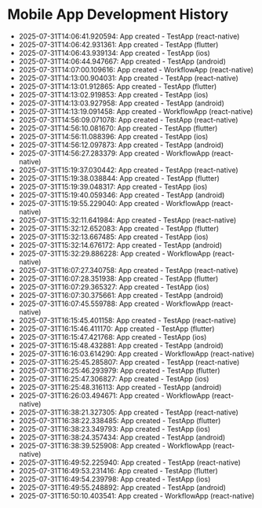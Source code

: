 # Mobile App Development History

- 2025-07-31T14:06:41.920594: App created - TestApp (react-native)
- 2025-07-31T14:06:42.931361: App created - TestApp (flutter)
- 2025-07-31T14:06:43.939134: App created - TestApp (ios)
- 2025-07-31T14:06:44.947667: App created - TestApp (android)
- 2025-07-31T14:07:00.109616: App created - WorkflowApp (react-native)
- 2025-07-31T14:13:00.904031: App created - TestApp (react-native)
- 2025-07-31T14:13:01.912865: App created - TestApp (flutter)
- 2025-07-31T14:13:02.919853: App created - TestApp (ios)
- 2025-07-31T14:13:03.927958: App created - TestApp (android)
- 2025-07-31T14:13:19.091458: App created - WorkflowApp (react-native)
- 2025-07-31T14:56:09.071078: App created - TestApp (react-native)
- 2025-07-31T14:56:10.081670: App created - TestApp (flutter)
- 2025-07-31T14:56:11.088396: App created - TestApp (ios)
- 2025-07-31T14:56:12.097873: App created - TestApp (android)
- 2025-07-31T14:56:27.283379: App created - WorkflowApp (react-native)
- 2025-07-31T15:19:37.030442: App created - TestApp (react-native)
- 2025-07-31T15:19:38.038844: App created - TestApp (flutter)
- 2025-07-31T15:19:39.048317: App created - TestApp (ios)
- 2025-07-31T15:19:40.059346: App created - TestApp (android)
- 2025-07-31T15:19:55.229040: App created - WorkflowApp (react-native)
- 2025-07-31T15:32:11.641984: App created - TestApp (react-native)
- 2025-07-31T15:32:12.652083: App created - TestApp (flutter)
- 2025-07-31T15:32:13.667485: App created - TestApp (ios)
- 2025-07-31T15:32:14.676172: App created - TestApp (android)
- 2025-07-31T15:32:29.886228: App created - WorkflowApp (react-native)
- 2025-07-31T16:07:27.340758: App created - TestApp (react-native)
- 2025-07-31T16:07:28.351938: App created - TestApp (flutter)
- 2025-07-31T16:07:29.365327: App created - TestApp (ios)
- 2025-07-31T16:07:30.375661: App created - TestApp (android)
- 2025-07-31T16:07:45.559788: App created - WorkflowApp (react-native)
- 2025-07-31T16:15:45.401158: App created - TestApp (react-native)
- 2025-07-31T16:15:46.411170: App created - TestApp (flutter)
- 2025-07-31T16:15:47.421768: App created - TestApp (ios)
- 2025-07-31T16:15:48.432881: App created - TestApp (android)
- 2025-07-31T16:16:03.614290: App created - WorkflowApp (react-native)
- 2025-07-31T16:25:45.285807: App created - TestApp (react-native)
- 2025-07-31T16:25:46.293979: App created - TestApp (flutter)
- 2025-07-31T16:25:47.306827: App created - TestApp (ios)
- 2025-07-31T16:25:48.316113: App created - TestApp (android)
- 2025-07-31T16:26:03.494671: App created - WorkflowApp (react-native)
- 2025-07-31T16:38:21.327305: App created - TestApp (react-native)
- 2025-07-31T16:38:22.338485: App created - TestApp (flutter)
- 2025-07-31T16:38:23.349793: App created - TestApp (ios)
- 2025-07-31T16:38:24.357434: App created - TestApp (android)
- 2025-07-31T16:38:39.525908: App created - WorkflowApp (react-native)
- 2025-07-31T16:49:52.225940: App created - TestApp (react-native)
- 2025-07-31T16:49:53.231416: App created - TestApp (flutter)
- 2025-07-31T16:49:54.239798: App created - TestApp (ios)
- 2025-07-31T16:49:55.248892: App created - TestApp (android)
- 2025-07-31T16:50:10.403541: App created - WorkflowApp (react-native)

